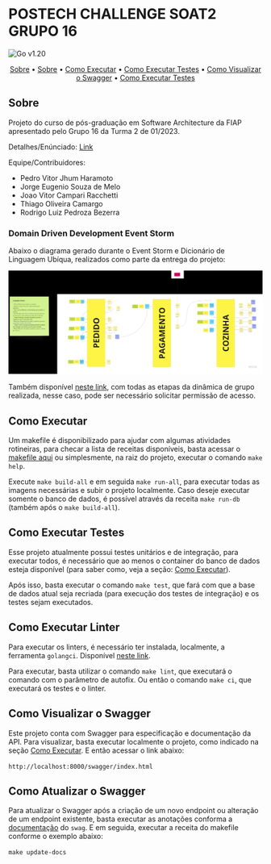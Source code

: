 # POSTECH CHALLENGE SOAT2 GRUPO 16
![Go v1.20](https://img.shields.io/badge/go-v1.20-blue)

<p align="center">
 <a href="#sobre">Sobre</a> •
 <a href="#domain-driven-development-event-storm">Sobre</a> •
 <a href="#como-executar">Como Executar</a> •
 <a href="#como-executar-testes">Como Executar Testes</a> •
 <a href="#como-visualizar-o-swagger">Como Visualizar o Swagger</a> •
 <a href="#como-atualizar-o-swagger">Como Executar Testes</a>
</p>

## Sobre
Projeto do curso de pós-graduação em Software Architecture da FIAP apresentado pelo Grupo 16 da Turma 2 de 01/2023.

Detalhes/Enúnciado: [Link](https://on.fiap.com.br/mod/conteudoshtml/view.php?id=314758&c=8960&sesskey=CSIu2psPsh)

Equipe/Contribuidores:
- Pedro Vitor Jhum Haramoto
- Jorge Eugenio Souza de Melo
- Joao Vitor Campari Racchetti
- Thiago Oliveira Camargo
- Rodrigo Luiz Pedroza Bezerra

### Domain Driven Development Event Storm

Abaixo o diagrama gerado durante o Event Storm e Dicionário de Linguagem Ubíqua, realizados como parte da entrega do projeto:

![ddd event storm](./docs/srcs/ddd.png)

Também disponível [neste link](https://miro.com/app/board/uXjVMBVJX7I=/), com todas as etapas da dinâmica de grupo realizada, nesse caso, pode ser necessário solicitar permissão de acesso.

## Como Executar

Um makefile é disponibilizado para ajudar com algumas atividades rotineiras, para checar a lista de receitas disponíveis, basta acessar o [makefile aqui](./Makefile) ou simplesmente, na raiz do projeto, executar o comando `make help`.

Execute `make build-all` e em seguida `make run-all`, para executar todas as imagens necessárias e subir o projeto localmente. Caso deseje executar somente o banco de dados, é possível através da receita `make run-db` (também após o `make build-all`).

## Como Executar Testes

Esse projeto atualmente possui testes unitários e de integração, para executar todos, é necessário que ao menos o container do banco de dados esteja disponível (para saber como, veja a seção: [Como Executar](#como-executar)).

Após isso, basta executar o comando `make test`, que fará com que a base de dados atual seja recriada (para execução dos testes de integração) e os testes sejam executados.

## Como Executar Linter

Para executar os linters, é necessário ter instalada, localmente, a ferramenta `golangci`. Disponível [neste link](https://golangci-lint.run/usage/install/).

Para executar, basta utilizar o comando `make lint`, que executará o comando com o parâmetro de autofix. Ou então o comando `make ci`, que executará os testes e o linter.

## Como Visualizar o Swagger

Este projeto conta com Swagger para especificação e documentação da API. Para visualizar, basta executar localmente o projeto, como indicado na seção [Como Executar](#como-executar). E então acessar o link abaixo:

`http://localhost:8000/swagger/index.html`

## Como Atualizar o Swagger

Para atualizar o Swagger após a criação de um novo endpoint ou alteração de um endpoint existente, basta executar as anotações conforma a [documentação](https://github.com/swaggo/http-swagger#a-practical-example) do `swag`. E em seguida, executar a receita do makefile conforme o exemplo abaixo:

`make update-docs` 